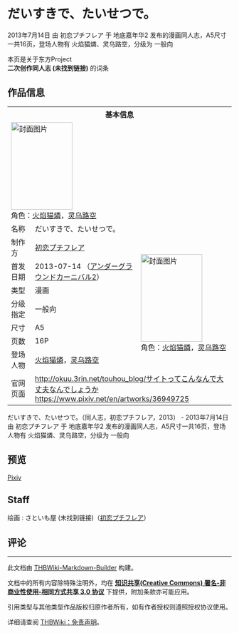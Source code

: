 # だいすきで、たいせつで。

<!-- source html: G:\repos\THBWiki-Markdown-Builder\THBWikiMarkdown\Temp\main\a\ad\ns0%3A%E3%81%A0%E3%81%84%E3%81%99%E3%81%8D%E3%81%A7%E3%80%81%E3%81%9F%E3%81%84%E3%81%9B%E3%81%A4%E3%81%A7%E3%80%82.html -->

2013年7月14日 由 初恋プチフレア 于 地底嘉年华2 发布的漫画同人志，A5尺寸一共16页，登场人物有 火焰猫燐、灵乌路空，分级为 一般向

本页是关于东方Project  
 **二次创作同人志 (未找到链接)** 的词条

## 作品信息

<table><tbody><tr><th colspan="3">基本信息</th></tr><tr><td class="cover-artwork-mobile" colspan="2"><a href="./文件-だいすきで、たいせつで。封面.jpg.md" class="image" title="封面图片"><img alt="封面图片" src="https://upload.thwiki.cc/thumb/b/b3/%E3%81%A0%E3%81%84%E3%81%99%E3%81%8D%E3%81%A7%E3%80%81%E3%81%9F%E3%81%84%E3%81%9B%E3%81%A4%E3%81%A7%E3%80%82%E5%B0%81%E9%9D%A2.jpg/138px-%E3%81%A0%E3%81%84%E3%81%99%E3%81%8D%E3%81%A7%E3%80%81%E3%81%9F%E3%81%84%E3%81%9B%E3%81%A4%E3%81%A7%E3%80%82%E5%B0%81%E9%9D%A2.jpg" decoding="async" loading="lazy" width="138" height="196" srcset="https://upload.thwiki.cc/thumb/b/b3/%E3%81%A0%E3%81%84%E3%81%99%E3%81%8D%E3%81%A7%E3%80%81%E3%81%9F%E3%81%84%E3%81%9B%E3%81%A4%E3%81%A7%E3%80%82%E5%B0%81%E9%9D%A2.jpg/207px-%E3%81%A0%E3%81%84%E3%81%99%E3%81%8D%E3%81%A7%E3%80%81%E3%81%9F%E3%81%84%E3%81%9B%E3%81%A4%E3%81%A7%E3%80%82%E5%B0%81%E9%9D%A2.jpg 1.5x, https://upload.thwiki.cc/thumb/b/b3/%E3%81%A0%E3%81%84%E3%81%99%E3%81%8D%E3%81%A7%E3%80%81%E3%81%9F%E3%81%84%E3%81%9B%E3%81%A4%E3%81%A7%E3%80%82%E5%B0%81%E9%9D%A2.jpg/276px-%E3%81%A0%E3%81%84%E3%81%99%E3%81%8D%E3%81%A7%E3%80%81%E3%81%9F%E3%81%84%E3%81%9B%E3%81%A4%E3%81%A7%E3%80%82%E5%B0%81%E9%9D%A2.jpg 2x" data-file-width="700" data-file-height="993"></a><div class="cover-char">角色：<a href="./火焰猫燐.md" title="火焰猫燐">火焰猫燐</a>，<a href="./灵乌路空.md" title="灵乌路空">灵乌路空</a></div></td>
</tr><tr><td class="label">名称</td><td colspan="2"> だいすきで、たいせつで。 </td></tr><tr><td class="label">制作方</td><td><a href="./初恋プチフレア.md" title="初恋プチフレア">初恋プチフレア</a></td><td class="cover-artwork" rowspan="7" style="min-width:196px;"><a href="./文件-だいすきで、たいせつで。封面.jpg.md" class="image" title="封面图片"><img alt="封面图片" src="https://upload.thwiki.cc/thumb/b/b3/%E3%81%A0%E3%81%84%E3%81%99%E3%81%8D%E3%81%A7%E3%80%81%E3%81%9F%E3%81%84%E3%81%9B%E3%81%A4%E3%81%A7%E3%80%82%E5%B0%81%E9%9D%A2.jpg/138px-%E3%81%A0%E3%81%84%E3%81%99%E3%81%8D%E3%81%A7%E3%80%81%E3%81%9F%E3%81%84%E3%81%9B%E3%81%A4%E3%81%A7%E3%80%82%E5%B0%81%E9%9D%A2.jpg" decoding="async" loading="lazy" width="138" height="196" srcset="https://upload.thwiki.cc/thumb/b/b3/%E3%81%A0%E3%81%84%E3%81%99%E3%81%8D%E3%81%A7%E3%80%81%E3%81%9F%E3%81%84%E3%81%9B%E3%81%A4%E3%81%A7%E3%80%82%E5%B0%81%E9%9D%A2.jpg/207px-%E3%81%A0%E3%81%84%E3%81%99%E3%81%8D%E3%81%A7%E3%80%81%E3%81%9F%E3%81%84%E3%81%9B%E3%81%A4%E3%81%A7%E3%80%82%E5%B0%81%E9%9D%A2.jpg 1.5x, https://upload.thwiki.cc/thumb/b/b3/%E3%81%A0%E3%81%84%E3%81%99%E3%81%8D%E3%81%A7%E3%80%81%E3%81%9F%E3%81%84%E3%81%9B%E3%81%A4%E3%81%A7%E3%80%82%E5%B0%81%E9%9D%A2.jpg/276px-%E3%81%A0%E3%81%84%E3%81%99%E3%81%8D%E3%81%A7%E3%80%81%E3%81%9F%E3%81%84%E3%81%9B%E3%81%A4%E3%81%A7%E3%80%82%E5%B0%81%E9%9D%A2.jpg 2x" data-file-width="700" data-file-height="993"></a><div class="cover-char">角色：<a href="./火焰猫燐.md" title="火焰猫燐">火焰猫燐</a>，<a href="./灵乌路空.md" title="灵乌路空">灵乌路空</a></div></td>
</tr><tr><td class="label">首发日期</td><td>2013-07-14&#160;（<a href="/展会作品列表?e=%E5%9C%B0%E5%BA%95%E5%98%89%E5%B9%B4%E5%8D%8E%232">アンダーグラウンドカーニバル2</a>）</td></tr><tr><td class="label">类型</td><td>漫画</td></tr><tr><td class="label">分级指定</td><td>一般向</td></tr><tr><td class="label">尺寸</td><td>A5</td></tr><tr><td class="label">页数</td><td>16P</td></tr><tr><td class="label">登场人物</td><td><a href="./火焰猫燐.md" title="火焰猫燐">火焰猫燐</a>，<a href="./灵乌路空.md" title="灵乌路空">灵乌路空</a></td></tr>
<tr><td class="label">官网页面</td><td colspan="2"><a rel="nofollow" class="external free" href="http://okuu.3rin.net/touhou_blog/サイトってこんなんで大丈夫なんでしょうか">http://okuu.3rin.net/touhou_blog/サイトってこんなんで大丈夫なんでしょうか</a><br><a rel="nofollow" class="external free" href="https://www.pixiv.net/en/artworks/36949725">https://www.pixiv.net/en/artworks/36949725</a></td></tr></tbody></table>

だいすきで、たいせつで。（同人志，初恋プチフレア，2013） - 2013年7月14日 由 初恋プチフレア 于 地底嘉年华2 发布的漫画同人志，A5尺寸一共16页，登场人物有 火焰猫燐、灵乌路空，分级为 一般向

## 预览
  
[Pixiv](https://www.pixiv.net/en/artworks/36949725)
  


## Staff
绘画
: さといも屋 (未找到链接)（[初恋プチフレア](./初恋プチフレア.md)）


## 评论




---

此文档由 [THBWiki-Markdown-Builder](https://github.com/Delsin-Yu/THBWiki-Markdown-Builder) 构建。

文档中的所有内容除特殊注明外，均在 [**知识共享(Creative Commons) 署名-非商业性使用-相同方式共享 3.0 协议**](https://creativecommons.org/licenses/by-sa/3.0/deed.zh-hans) 下提供，附加条款亦可能应用。

引用类型与其他类型作品版权归原作者所有，如有作者授权则遵照授权协议使用。

详细请查阅 [THBWiki：免责声明](https://thbwiki.cc/THBWiki:%E5%85%8D%E8%B4%A3%E5%A3%B0%E6%98%8E)。

